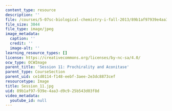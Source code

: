```yaml
---
content_type: resource
description: ''
file: /courses/5-07sc-biological-chemistry-i-fall-2013/89b1af97939e4aa3d9c925b543d03f8d_Session_11.jpg
file_size: 3044
file_type: image/jpeg
image_metadata:
  caption: ''
  credit: ''
  image-alt: ''
learning_resource_types: []
license: https://creativecommons.org/licenses/by-nc-sa/4.0/
ocw_type: OCWImage
parent_title: 'Session 11: Prochirality and Aconitase'
parent_type: CourseSection
parent_uid: ce1d0114-f148-eebf-3aee-2e3dc8873cef
resourcetype: Image
title: Session_11.jpg
uid: 89b1af97-939e-4aa3-d9c9-25b543d03f8d
video_metadata:
  youtube_id: null
---
```

